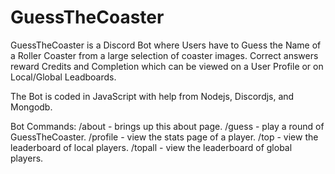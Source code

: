 # GuessTheCoaster
GuessTheCoaster is a Discord Bot where Users have to Guess the Name of a Roller Coaster from a large selection of coaster images.
Correct answers reward Credits and Completion which can be viewed on a User Profile or on Local/Global Leadboards.

The Bot is coded in JavaScript with help from Nodejs, Discordjs, and Mongodb.

Bot Commands:
/about - brings up this about page.
/guess - play a round of GuessTheCoaster.
/profile - view the stats page of a player.
/top - view the leaderboard of local players.
/topall - view the leaderboard of global players.
